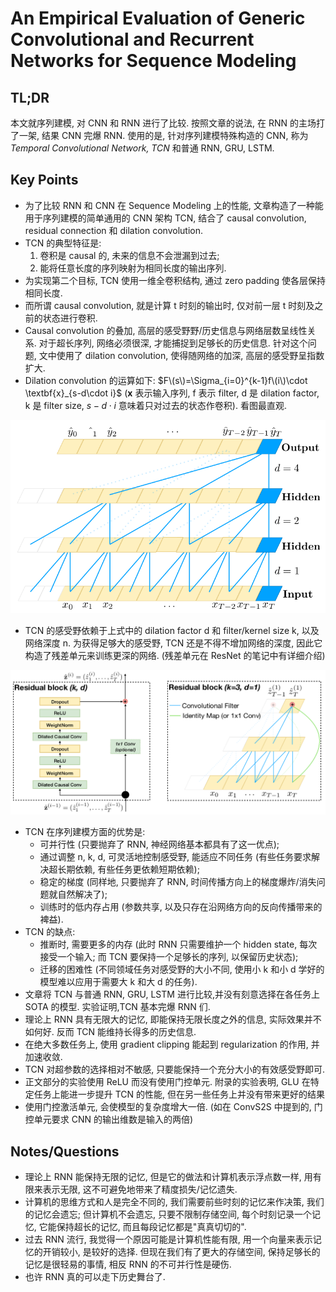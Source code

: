 # An Empirical Evaluation of Generic Convolutional and Recurrent Networks for Sequence Modeling

## TL;DR

本文就序列建模, 对 CNN 和 RNN 进行了比较. 按照文章的说法, 在 RNN 的主场打了一架, 结果 CNN 完爆 RNN. 使用的是, 针对序列建模特殊构造的 CNN, 称为 _Temporal Convolutional Network, TCN_ 和普通 RNN, GRU, LSTM.

## Key Points

* 为了比较 RNN 和 CNN 在 Sequence Modeling 上的性能, 文章构造了一种能用于序列建模的简单通用的 CNN 架构 TCN, 结合了 causal convolution, residual connection 和 dilation convolution.
* TCN 的典型特征是:
  1. 卷积是 causal 的, 未来的信息不会泄漏到过去;
  2. 能将任意长度的序列映射为相同长度的输出序列.
* 为实现第二个目标, TCN 使用一维全卷积结构, 通过 zero padding 使各层保持相同长度.
* 而所谓 causal convolution, 就是计算 t 时刻的输出时, 仅对前一层 t 时刻及之前的状态进行卷积.
* Causal convolution 的叠加, 高层的感受野野/历史信息与网络层数呈线性关系. 对于超长序列, 网络必须很深, 才能捕捉到足够长的历史信息. 针对这个问题, 文中使用了 dilation convolution, 使得随网络的加深, 高层的感受野呈指数扩大.
* Dilation convolution 的运算如下: $F\(s\)=\Sigma_{i=0}^{k-1}f\(i\)\cdot \textbf{x}_{s-d\cdot i}$ \($\textbf{x}$ 表示输入序列, f 表示 filter, d 是 dilation factor, k 是 filter size, $s-d\cdot i$ 意味着只对过去的状态作卷积\). 看图最直观.

![dilation\_conv\_in\_tcn.png](../../.gitbook/assets/dilation_conv_in_tcn.png)

* TCN 的感受野依赖于上式中的 dilation factor d 和 filter/kernel size k, 以及网络深度 n. 为获得足够大的感受野, TCN 还是不得不增加网络的深度, 因此它构造了残差单元来训练更深的网络. \(残差单元在 ResNet 的笔记中有详细介绍\)

![residual\_block\_in\_tcn.png](../../.gitbook/assets/residual_block_in_tcn.png)

* TCN 在序列建模方面的优势是:
  * 可并行性 \(只要抛弃了 RNN, 神经网络基本都具有了这一优点\);
  * 通过调整 n, k, d, 可灵活地控制感受野, 能适应不同任务 \(有些任务要求解决超长期依赖, 有些任务更依赖短期依赖\);
  * 稳定的梯度 \(同样地, 只要抛弃了 RNN, 时间传播方向上的梯度爆炸/消失问题就自然解决了\);
  * 训练时的低内存占用 \(参数共享, 以及只存在沿网络方向的反向传播带来的裨益\).
* TCN 的缺点:
  * 推断时, 需要更多的内存 \(此时 RNN 只需要维护一个 hidden state, 每次接受一个输入; 而 TCN 要保持一个足够长的序列, 以保留历史状态\);
  * 迁移的困难性 \(不同领域任务对感受野的大小不同, 使用小 k 和小 d 学好的模型难以应用于需要大 k 和大 d 的任务\).
* 文章将 TCN 与普通 RNN, GRU, LSTM 进行比较,并没有刻意选择在各任务上 SOTA 的模型. 实验证明,TCN 基本完爆 RNN 们.
* 理论上 RNN 具有无限大的记忆, 即能保持无限长度之外的信息, 实际效果并不如何好. 反而 TCN 能维持长得多的历史信息.
* 在绝大多数任务上, 使用 gradient clipping 能起到 regularization 的作用, 并加速收敛.
* TCN 对超参数的选择相对不敏感, 只要能保持一个充分大小的有效感受野即可.
* 正文部分的实验使用 ReLU 而没有使用门控单元. 附录的实验表明, GLU 在特定任务上能进一步提升 TCN 的性能, 但在另一些任务上并没有带来更好的结果
* 使用门控激活单元, 会使模型的复杂度增大一倍. \(如在 ConvS2S 中提到的, 门控单元要求 CNN 的输出维数是输入的两倍\)

## Notes/Questions

* 理论上 RNN 能保持无限的记忆, 但是它的做法和计算机表示浮点数一样, 用有限来表示无限, 这不可避免地带来了精度损失/记忆遗失.
* 计算机的思维方式和人是完全不同的, 我们需要前些时刻的记忆来作决策, 我们的记忆会遗忘; 但计算机不会遗忘, 只要不限制存储空间, 每个时刻记录一个记忆, 它能保持超长的记忆, 而且每段记忆都是"真真切切的".
* 过去 RNN 流行, 我觉得一个原因可能是计算机性能有限, 用一个向量来表示记忆的开销较小, 是较好的选择. 但现在我们有了更大的存储空间, 保持足够长的记忆是很轻易的事情, 相反 RNN 的不可并行性是硬伤.
* 也许 RNN 真的可以走下历史舞台了.

